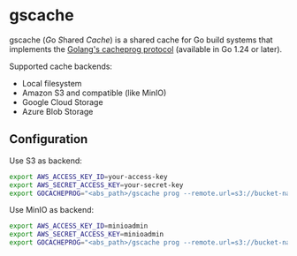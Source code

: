 # gscache

gscache (*G*o *S*hared _Cache_) is a shared cache for Go build systems that implements the [Golang's cacheprog protocol](https://pkg.go.dev/cmd/go/internal/cacheprog) (available in Go 1.24 or later).

Supported cache backends:

- Local filesystem
- Amazon S3 and compatible (like MinIO)
- Google Cloud Storage
- Azure Blob Storage

## Configuration

Use S3 as backend:

```bash
export AWS_ACCESS_KEY_ID=your-access-key
export AWS_SECRET_ACCESS_KEY=your-secret-key
export GOCACHEPROG="<abs_path>/gscache prog --remote.url=s3://bucket-name?region=us-west-2"
```

Use MinIO as backend:

```bash
export AWS_ACCESS_KEY_ID=minioadmin
export AWS_SECRET_ACCESS_KEY=minioadmin
export GOCACHEPROG="<abs_path>/gscache prog --remote.url=s3://bucket-name?endpoint=http://localhost:9000&use_path_style=true&disable_https=true"
```
